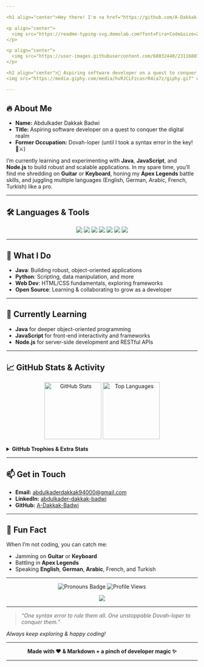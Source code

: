 ```yaml
---

<h1 align="center">Hey there! I'm <a href="https://github.com/A-Dakkak-Badwi">Abdulkader Dakkak Badwi</a> <img src="https://media.giphy.com/media/hvRJCLFzcasrR4ia7z/giphy.gif" width="28"></h1>

<p align="center">
  <img src="https://readme-typing-svg.demolab.com?font=Fira+Code&size=24&duration=6000&pause=500&color=1E90FF&center=true&vCenter=true&width=460&lines=Aspiring+Software+Developer;Music+Enthusiast;Multilingual+Adventurer;Lover+of+Open+Source+%F0%9F%8C%90;Always+Learning+%F0%9F%9A%80" alt="Typing SVG" />
</p>

<p align="center">
  <img src="https://user-images.githubusercontent.com/68032440/231168070-610c90e2-59ef-4fe3-8aee-bfe4a22bf5d1.gif" width="600"/>
</p>

<h2 align="center">👾 Aspiring software developer on a quest to conquer the digital realm.<br> I used to be a Dovah-loper like you, then I took a syntax error in the key! 🏹⚔️ 
<img src="https://media.giphy.com/media/hvRJCLFzcasrR4ia7z/giphy.gif" width="28"></h2>

---
```


## 🔥 About Me
- **Name:** Abdulkader Dakkak Badwi  
- **Title:** Aspiring software developer on a quest to conquer the digital realm  
- **Former Occupation:** Dovah-loper (until I took a syntax error in the key! 🏹⚔️)

I’m currently learning and experimenting with **Java**, **JavaScript**, and **Node.js** to build robust and scalable applications. In my spare time, you’ll find me shredding on **Guitar** or **Keyboard**, honing my **Apex Legends** battle skills, and juggling multiple languages (English, German, Arabic, French, Turkish) like a pro.

---

## 🛠️ Languages & Tools

<p align="center">
  <img src="https://img.shields.io/badge/Java-ED8B00?style=for-the-badge&logo=java&logoColor=white" />
  <img src="https://img.shields.io/badge/PHP-777BB4?style=for-the-badge&logo=php&logoColor=white" />
  <img src="https://img.shields.io/badge/Python-FFD43B?style=for-the-badge&logo=python&logoColor=blue" />
  <img src="https://img.shields.io/badge/HTML-E34F26?style=for-the-badge&logo=html5&logoColor=white" />
  <img src="https://img.shields.io/badge/CSS-1572B6?style=for-the-badge&logo=css3&logoColor=white" />
  <img src="https://img.shields.io/badge/JavaScript-F7E018?style=for-the-badge&logo=javascript&logoColor=black" />
  <img src="https://img.shields.io/badge/SQL-4479A1?style=for-the-badge&logo=mysql&logoColor=white" />
</p>

---

## 🚀 What I Do
- **Java**: Building robust, object-oriented applications  
- **Python**: Scripting, data manipulation, and more  
- **Web Dev**: HTML/CSS fundamentals, exploring frameworks  
- **Open Source**: Learning & collaborating to grow as a developer  

---

## 🌱 Currently Learning
- **Java** for deeper object-oriented programming  
- **JavaScript** for front-end interactivity and frameworks  
- **Node.js** for server-side development and RESTful APIs  

---

## 📈 GitHub Stats & Activity

<p align="center">
  <img src="https://github-readme-stats.vercel.app/api?username=A-Dakkak-Badwi&show_icons=true&theme=radical" height="150" alt="GitHub Stats" />
  <img src="https://github-readme-stats.vercel.app/api/top-langs/?username=A-Dakkak-Badwi&layout=compact&theme=radical" height="150" alt="Top Languages" />
</p>

<details>
  <summary><b>GitHub Trophies & Extra Stats</b></summary>
  <p align="center">
    <img src="https://github-profile-trophy.vercel.app/?username=A-Dakkak-Badwi&theme=dracula&row=1&column=6&no-frame=true&no-bg=true" alt="Trophy" />
  </p>
</details>

---

## 📫 Get in Touch

- **Email:** [abdulkaderdakkak94000@gmail.com](mailto:abdulkaderdakkak94000@gmail.com)  
- **LinkedIn:** [abdulkader-dakkak-badwi](https://www.linkedin.com/in/abdulkader-dakkak-badwi/)  
- **GitHub:** [A-Dakkak-Badwi](https://github.com/A-Dakkak-Badwi)

---

## 🌟 Fun Fact
When I’m not coding, you can catch me:
- Jamming on **Guitar** or **Keyboard**  
- Battling in **Apex Legends**  
- Speaking **English**, **German**, **Arabic**, French, and Turkish  

---

<p align="center">
  <img src="https://img.shields.io/badge/Pronouns-He%2FHim-purple?style=flat-square" alt="Pronouns Badge"/>
  <img src="https://komarev.com/ghpvc/?username=A-Dakkak-Badwi&style=flat-square&color=blue" alt="Profile Views"/>
</p>

<p align="center">
  <img src="https://readme-typing-svg.demolab.com?font=Fira+Code&size=18&duration=4000&pause=500&color=1E90FF&center=true&vCenter=true&width=420&lines=Thank+you+for+stopping+by!;Feel+free+to+reach+out+anytime.">
</p>

---

> _“One syntax error to rule them all. One unstoppable Dovah-loper to conquer them.”_  

_Always keep exploring & happy coding!_  

---  

<p align="center"><strong>Made with ❤️ & Markdown + a pinch of developer magic ✨</strong></p>

---
